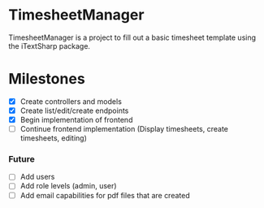 # TimesheetManager
TimesheetManager is a project to fill out a basic timesheet template using the iTextSharp package.

# Milestones
- [x] Create controllers and models 
- [x] Create list/edit/create endpoints
- [x] Begin implementation of frontend
- [ ] Continue frontend implementation (Display timesheets, create timesheets, editing)

### Future
- [ ] Add users
- [ ] Add role levels (admin, user)
- [ ] Add email capabilities for pdf files that are created
